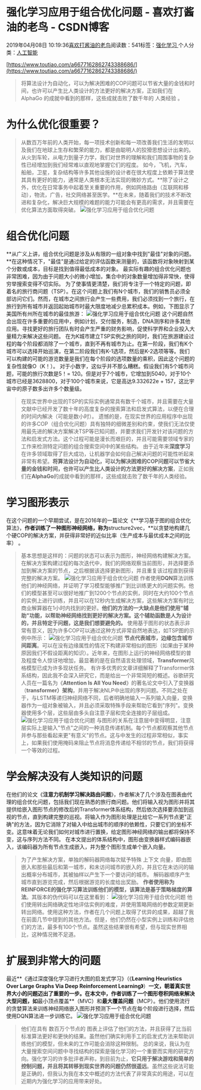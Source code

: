
# 强化学习应用于组合优化问题 - 喜欢打酱油的老鸟 - CSDN博客


2019年04月08日 10:19:36[喜欢打酱油的老鸟](https://me.csdn.net/weixin_42137700)阅读数：541标签：[强化学习																](https://so.csdn.net/so/search/s.do?q=强化学习&t=blog)个人分类：[人工智能																](https://blog.csdn.net/weixin_42137700/article/category/7820233)


[https://www.toutiao.com/a6677162862743388686/](https://www.toutiao.com/a6677162862743388686/)

> 将算法设计为自动化，可以为解决困难的COP问题可以节省大量的金钱和时间，也许可以产生比人类设计的方法更好的解决方案，正如我们在
> AlphaGo
> 的成就中看到的那样，这些成就击败了数千年的
> 人类经验
> 。

# 为什么优化很重要？
> 从数百万年前的人类开始，每一项技术创新和每一项改善我们生活的发明以及我们在地球上生存和繁荣的能力，都是由聪明人的狡猾思想设计出来的。从火到车轮，从电力到量子力学，我们对世界的理解和我们周围事物的复杂性已经增加到我们经常难以直观地掌握它们的程度。
如今，飞机，汽车，船舶，卫星，复杂结构等许多其他设施的设计者在很大程度上依赖于算法使其具有更好的能力，通常是人类根本无法实现的微妙方式。**除了设计之外，优化在日常事务中起着至关重要的作用，例如网络路由（互联网和移动），物流，广告，社交网络甚至医学。**在未来，随着我们的技术不断改进和复杂化，解决巨大规模的难题的能力可能会有更高的需求，并且需要在优化算法方面取得突破。
![强化学习应用于组合优化问题](http://p9.pstatp.com/large/pgc-image/d7490d50d1ae4da4a0c46ff151cb54d2)

# 组合优化问题
**从广义上讲，组合优化问题是涉及从有限的一组对象中找到"最佳"对象的问题。**在这种情况下，"最佳"是通过给定的评估函数来测量的，该函数将对象映射到某个分数或成本，目标是找到值得最低成本的对象。
最实际有趣的组合优化问题也非常困难，因为由于问题大小的微小增加，集合中的对象数量增加得非常快，使得穷举搜索变得不切实际。
为了使事情更清楚，我们将专注于一个特定的问题，即着名的旅行商问题（TSP）。在这个问题上我们有N个城市，我们的销售员必须全部访问它们。然而，在城市之间旅行会产生一些费用，我们必须找到一个旅行，在旅行到所有城市并返回起始城市时最大限度地减少总累积成本。例如，下图显示了美国所有州所在城市的最佳旅游：
![强化学习应用于组合优化问题](http://p1.pstatp.com/large/pgc-image/792bd242143f431e9aaad7dbfdbcf6b1)
这个问题自然会出现在许多重要的应用中，例如计划，交付服务，制造，DNA测序和许多其他应用。寻找更好的旅行团队有时会产生严重的财务影响，促使科学界和企业投入大量精力来解决这些问题。
在为K城市建立TSP实例之旅的同时，我们在旅游建设过程的每个阶段都消除了一个城市，直到不再有城市为止。在第一阶段，我们有K个城市可以选择开始巡演，在第二阶段我们有K-1选项，然后是K-2选项等等。我们可以构建的可能的游览数量是我们在每个阶段的选项数量的乘积，因此这个问题的复杂性就像O（K！）。
对于小数字，这似乎并不那么糟糕。假设我们有5个城市问题，可能的旅行次数是5！= 120。但是对于7个城市，它增加到5040，对于10个城市已经是3628800，对于100个城市来说，它是高达9.332622e + 157，这比宇宙中的原子数多出许多个数量级。
> 在现实世界中出现的TSP的实际实例通常具有数千个城市，并且需要在大量文献中已经开发了数十年的高度复杂的搜索算法和启发式算法，以便在合理的时间内解决（可能是数小时）。
遗憾的是，在现实世界的应用程序中出现的许多COP（组合优化问题）具有独特的细微差别和约束，使我们无法仅使用最先进的解决方案解决TSP等已知问题，并要求我们开发针对该问题的方法和启发式方法。这个过程可能是漫长而艰巨的，并且可能需要领域专家的工作来检测特定问题的组合搜索空间中的某些结构。
由于近年来**深度学习**在许多领域取得了巨大成功，让机器学会如何自己解决问题的可能性听起来非常有希望。**将算法设计为自动化，可以为解决困难的COP问题可以节省大量的金钱和时间，也许可以产生比人类设计的方法更好的解决方案**，正如我们在**AlphaGo**的成就中看到的那样，这些成就击败了数千年的人类经验。
# 学习图形表示
在这个问题的一个早期尝试，是在2016年的一篇论文《**学习基于图的组合优化算法》，**作者训练了一种图形神经网络，称为**structure2vec，**以贪婪地构建几个硬COP的解决方案，并获得非常好的近似比率（生产成本与最优成本之间的比率） 。
> 基本思想是这样的：问题的状态可以表示为图形，神经网络构建解决方案。在解决方案构建过程的每次迭代中，我们的网络观察当前图形，并选择要添加到解决方案的节点，之后根据该选择更新图形，并且重复该过程直到获得完整的解决方案。
![强化学习应用于组合优化问题](http://p9.pstatp.com/large/pgc-image/a70801737b1549a699df9af159b1b38e)
作者使用**DQN**算法训练他们的神经网络，并证明了学习模型能够推广到比训练更大的问题实例。他们的模型甚至可以很好地推广到1200个节点的实例，同时在大约100个节点的实例上进行训练，并且可以在12秒内生成解决方案，这些解决方案有时比商业解算器在1小时内找到的更好。**他们的方法的一大缺点是他们使用"辅助"功能，以帮助神经网络找到更好的解决方案。这个辅助函数是人为设计的，并且特定于问题，这是我们想要避免的。**
使用基于图形的状态表示非常有意义，因为许多COP可以通过这种方式非常自然地表达，如TSP图的示例中所示：
![强化学习应用于组合优化问题](http://p1.pstatp.com/large/pgc-image/7e5b807721e545b88cbb165088ecfd02)
**节点代表城市，边缘包含城市间距离**。可以在没有边缘属性的情况下构建非常相似的图形（如果由于某种原因我们不假设距离的知识）。近年来，在图形上运行的神经网络模型的普及程度令人惊讶地增加，最显著的是在自然语言处理领域，**Transformer**风格模型已成为许多现状任务。
有许多优秀的文章详细解释了Transformer体系结构，因此我不会深入研究它，而是给出一个非常简短的概述。谷歌研究人员在一篇名为《**Attention Is All You Need**》的著名论文中引入了变换器（**transformer）架构**，并用于解决NLP中出现的序列问题。不同之处在于，与LSTM等递归神经网络不同，后者明确地输入一系列输入向量，变换器作为一组对象被输入，并且必须采取特殊手段来帮助它看到"序列"。变换器使用多个层，这些层由多头自注意子层和完全连接的子层组成。
![强化学习应用于组合优化问题](http://p1.pstatp.com/large/pgc-image/e420b54701d8420ea2f8b44de2843693)
与图形的关系在注意层中变得明显，注意层实际上是输入"节点"之间的一种消息传递机制。每个节点都观察其他节点并参与那些看起来更"有意义"的节点。这与中发生的过程非常相似，事实上，如果我们使用掩码来阻止节点将消息传递给不相邻的节点，我们将获得一个等效的过程。
# 学会解决没有人类知识的问题
在他们的论文《**注意力机制学习解决路由问题**》，作者解决了几个涉及在图表由代理的组合优化问题，包括我们现在熟悉的旅行商问题。他们将输入视为图形并将其提供给嵌入图形节点的修改后的Transformer体系结构，然后依次选择要添加到巡视的节点，直到构建完整的巡视。将输入作为图形处理是比给它一系列节点更"正确"的方法，因为它消除了对输入中给出城市的顺序的依赖性，只要它们的坐标不变。这意味着无论我们如何对城市进行置换，给定图形神经网络的输出都将保持不变，这与序列方法不同。
在本文提出的体系结构中，图形由变换器样式编码器嵌入，该编码器为所有节点生成嵌入，并为整个图形生成单个嵌入向量。
> 为了产生解决方案，单独的解码器网络每次赋予特殊
> 上下文
> 向量，即由图嵌入和那些最后和第一城市，和未访问城市的嵌入的，并且它在未访问的输出概率分布城市，其被抽样以产生下一个要访问的城市。
解码器顺序产生城市直到游览完成，然后根据游览的长度给出奖励。
**作者使用称为REINFORCE的强化学习算法训练他们的模型，该算法是基于策略梯度的算法**。其版本的伪代码可以在这里看到：
![强化学习应用于组合优化问题](http://p1.pstatp.com/large/pgc-image/a9417c67b7644ef3b82acd39626a1d18)
他们使用转出网络确定性地评估实例的难度，并使用策略网络的参数定期更新转出网络。使用这种方法，作者在几个问题上取得了优异的成果，超越了我在前面几节中提到的其他方法。但是，他们仍然在小型实例上训练和评估他们的方法，最多有100个节点。虽然这些结果很有希望，但与现实世界相比，这种情况微不足道。
# 扩展到非常大的问题
最近**《通过深度强化学习进行大图的启发式学习》（《**Learning Heuristics Over Large Graphs Via Deep Reinforcement Learning》**）**一文，朝着真实世界大小的问题迈出了重要的一步。在本文中，作者训练了一个图形卷积网络来解决大型问题，如**最小顶点覆盖**（MVC）和**最大覆盖问题**（MCP）。他们使用流行的贪婪算法来训练神经网络嵌入图形并预测下一个节点在每个阶段进行选择，然后使用DQN算法进一步训练它。
![强化学习应用于组合优化问题](http://p1.pstatp.com/large/pgc-image/1c4e818e537b428b83fd71825a373cc0)

> 他们在具有
> 数百万个节点的
> 图表上评估了他们的方法，并且获得了比当前标准算法更好和更快的结果。虽然他们确实利用手工的启发式方法来帮助训练他们的模型，但未来的工作可能会消除这种限制。
总的来说，我认为在大量搜索空间问题中寻找结构的探索是强化学习的一个重要而实用的研究方向。强化学习的许多批评者声称，到目前为止，**它只用于解决游戏和简单的控制问题，并且将其转移到现实世界的问题仍然很遥远**。虽然这些说法可能是正确的，但我认为我在本文中概述的方法代表了非常真实的用途，可以在近期内为强化学习的应用带来好处。

